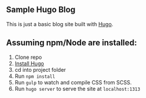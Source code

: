 ## Sample Hugo Blog

This is just a basic blog site built with [Hugo](https://gohugo.io/).

Assuming npm/Node are installed:
---
1. Clone repo
2. [Install Hugo](https://github.com/spf13/hugo#choose-how-to-install)
3. cd into project folder
4. Run `npm install`
5. Run `gulp` to watch and compile CSS from SCSS.
6. Run `hugo server` to serve the site at `localhost:1313`
